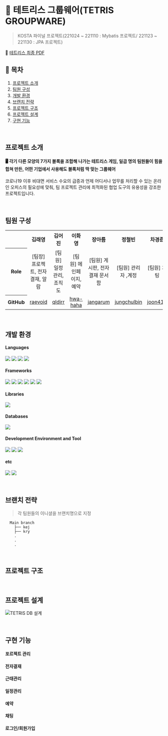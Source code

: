 # 🧩 테트리스 그룹웨어(TETRIS GROUPWARE)

> KOSTA 파이널 프로젝트(221024 ~ 221110 : Mybatis 프로젝트/ 221123 ~ 221130 : JPA 프로젝트)

📃 [테트리스 최종 PDF](https://github.com/user-attachments/files/17410146/TETRIS._compressed.pdf)

## 🔹 목차

1. [프로젝트 소개](#프로젝트-소개)
2. [팀원 구성](#팀원-구성)
3. [개발 환경](#개발-환경)
4. [브랜치 전략](#브랜치-전략)
5. [프로젝트 구조](#프로젝트-구조)
6. [프로젝트 설계](#프로젝트-설계)
7. [구현 기능](#구현-기능)


<br/>

## 프로젝트 소개

#### 🖥️ 각기 다른 모양의 7가지 블록을 조합해 나가는 테트리스 게임, 일곱 명의 팀원들이 힘을 합쳐 만든, 어떤 기업에서 사용해도 블록처럼 딱 맞는 그룹웨어
<span>코로나19 이후 비대면 서비스 수요의 급증과 언제 어디서나 업무를 처리할 수 있는 온라인 오피스의 필요성에 맞춰, 팀 프로젝트 관리에 최적화된 협업 도구의 유용성을 강조한 프로젝트입니다.</span>


<br/>

## 팀원 구성
<table style="width: 100%; text-align: center; border-collapse: collapse; table-layout: fixed;">
  <tr>
    <th></th>
    <th style="text-align: center;">김래영</th>
    <th style="text-align: center;">김어진</th>
    <th style="text-align: center;">이화영</th>
    <th style="text-align: center;">장아름</th>
    <th style="text-align: center;">정철빈</th>
    <th style="text-align: center;">차경준</th>
    <th style="text-align: center;">함대현</th>
  </tr>
  <!-- <tr>
    <th style="width: 100% height: 100px;">Profile</th>
    <td style="width: 15% height: 100px;"><img src="https://github.com/user-attachments/assets/6e13c168-e6e0-401b-b4f2-186159794ce4" style="width: 100%; max-width: 100px; height: auto; object-fit: cover;"></td>
    <td style="width: 15% height: 100px;"><img src="https://github.com/user-attachments/assets/78019a73-1bb5-4faa-9212-8d12ed8f753e" style="width: 100%; max-width: 100px; height: auto; object-fit: cover;"></td>
    <td style="width: 15% height: 100px;"><img src="https://github.com/user-attachments/assets/823eff6e-7346-4bbb-9d0c-e27858874dde" style="width: 100%; max-width: 100px; height: auto; object-fit: cover;"></td>
    <td style="width: 15% height: 100px;"><img src="https://github.com/user-attachments/assets/138ae7a3-2fd6-43a3-9db4-dff51e0e47d4" style="width: 100%; max-width: 100px; height: auto; object-fit: cover;"></td>
    <td style="width: 15% height: 100px;"><img src="https://github.com/user-attachments/assets/17ad8da5-ce06-4946-b96a-69384e664582" style="width: 100%; max-width: 100px; height: auto; object-fit: cover;"></td>
    <td style="width: 15% height: 100px;"><img src="https://github.com/user-attachments/assets/bba5ed4f-206b-4768-a900-b744f1e22dd5" style="width: 100%; max-width: 100px; height: auto; object-fit: cover;"></td>
  </tr> -->
  <tr>
    <th>Role</th>
    <td>[팀장] 프로젝트, 전자결재, 알람</td>
    <td>[팀원] 일정관리, 조직도</td>
    <td>[팀원] 메인페이지, 예약</td>
    <td>[팀원] 게시판, 전자결재 문서함</td>
    <td>[팀원] 관리자 ,계정</td>
    <td>[팀원] 채팅</td>
    <td>[팀원] 근태관리</td>
  </tr>
  <tr>
    <th>GitHub</th>
    <td><a href="https://github.com/raevoid">raevoid</a></td>
    <td><a href="https://github.com/qldirr">qldirr</a></td>
    <td><a href="https://github.com/hwa-haha">hwa-haha</a></td>
    <td><a href="/">jangarum</a></td>
    <td><a href="https://github.com/jungchulbin">jungchulbin</a></td>
    <td><a href="https://github.com/joon411">joon411</a></td>
    <td><a href="https://github.com/DevHam94">DevHam94</a></td>
  </tr>
</table>

<br>

## 개발 환경

#### Languages

<img src="https://img.shields.io/badge/java-007396?style=for-the-badge&logo=OpenJDK&logoColor=white"> <img src="https://img.shields.io/badge/html5-E34F26?style=for-the-badge&logo=html5&logoColor=white">  <img src="https://img.shields.io/badge/css3-1572B6?style=for-the-badge&logo=css3&logoColor=white"> <img src="https://img.shields.io/badge/javascript-F7DF1E?style=for-the-badge&logo=javascript&logoColor=white">

#### Frameworks
<img src="https://img.shields.io/badge/spring-%236DB33F.svg?style=for-the-badge&logo=spring&logoColor=white" /> <img src="https://img.shields.io/badge/springboot-6DB33F?style=for-the-badge&logo=springboot&logoColor=white"> <img src="https://img.shields.io/badge/JPA-59666C?style=for-the-badge"> <img src="https://img.shields.io/badge/Mybatis-041E42?style=for-the-badge"> <img src="https://img.shields.io/badge/QueryDSL-0085C9?style=for-the-badge"> <img src="https://img.shields.io/badge/bootstrap-7952B3?style=for-the-badge&logo=bootstrap&logoColor=white">

#### Libraries

<img src="https://img.shields.io/badge/jquery-0769AD?style=for-the-badge&logo=jquery&logoColor=white"> 

#### Databases

<img src="https://img.shields.io/badge/Oracle-F80000?style=for-the-badge&logo=oracle&logoColor=white">


#### Development Environment and Tool

<img src="https://img.shields.io/badge/git-F05032?style=for-the-badge&logo=git&logoColor=white"> <img src="https://img.shields.io/badge/github-181717?style=for-the-badge&logo=github&logoColor=white"> <img src="https://img.shields.io/badge/postman-FF6C37?style=for-the-badge&logo=postman&logoColor=white"> 

#### etc
<img src="https://img.shields.io/badge/FullCanlendar-1976D2?style=for-the-badge"> <img src="https://img.shields.io/badge/websocket-221F20?style=for-the-badge">

<br/>

## 브랜치 전략

> 각 팀원들의 이니셜을 브랜치명으로 지정
```
  Main branch
    ├── kej
    ├── kry
	.
	.
	.
```

<br/>

## 프로젝트 구조

<!--
```
TetrisProject_previous(Mybatis version)
├── pom.xml                # Maven 프로젝트 파일
├── src                    # 소스 코드 디렉토리
│   ├── main               # 메인 소스 코드
│   │   ├── java           # Java 소스 파일
│   │   │   └── org        # 패키지 구조
│   │   │       └── tetris
│   │   │           ├── controller/       # 컨트롤러 패키지
│   │   │           ├── domain/           # VO 패키지
│   │   │           ├── handler/          # 특정 비즈니스 로직 처리 패키지
│   │   │           ├── mapper/           # 매퍼 인터페이스 패키지
│   │   │           ├── security/         # Spring Security 핸들러 패키지
│   │   │           └── service/          # 서비스 패키지
│   │   ├── resources/     # 리소스 파일 (예: 설정 파일, XML, 프로퍼티 파일 등)
│   │   |   ├── org.tetris.mapper/     # Mybatis mapper xml 파일
│   │   |   └── application.properties
│   │   └── webapp/        # 웹 애플리케이션 관련 파일 (예: JSP, HTML)
│   │  	    ├── resources/        # css, js, image 등
│   │  	    ├── WEB-INF/        
│   │  	    	└── views/        # 화면 코드(JSP)
│   └── test/              # 테스트 소스 코드
│       ├── java/          # 테스트 Java 파일
│       └── resources/     # 테스트 리소스 파일
└── target/                # 빌드 결과물 (Maven이 생성)
```

```
TetrisProject(JPA version)
│
├── src
│   ├── main
│   |   ├── java
│   |   │   └── com
│   |   │       └── groupware.tetris/
│   |   │           ├── config/                    # 설정 패키지
│   |   │           ├── constant/                  # ENUM 정의 패키지 
│   |   │           ├── controller/                # 컨트롤러 패키지
│   |   │           ├── dto/                       # dto 패키지
│   |   │           ├── entity/                    # JPA 엔티티 패키지
│   |   │           ├── repository/                # JPA 리포지토리 패키지
│   |   │           ├── service/                   # 서비스 패키지
│   |   │           └── TetrisApplication.java     # Spring Boot 애플리케이션 시작 클래스
│   |   │
│   |   └── resources/
│   |   |   └── application.properties             # 애플리케이션 설정 파일
│   |   └── webapp/        # 웹 애플리케이션 관련 파일 (예: JSP, HTML)
│   |  	    ├── resources/        # css, js, image 등
│   |  	    └── WEB-INF/        
│   |  	    	└── views/        # 화면 코드(JSP)
│   └── test/              # 테스트 소스 코드
│       └── java/          # 테스트 Java 파일
│
└── pom.xml                                         # Maven 의존성 관리 파일
```
-->

<br/>

## 프로젝트 설계

<!--
- [요구분석 정의서/명세서]()
- [테이블 명세서](https://github.com/qldirr/KOSTA_TetrisProject/wiki/%ED%85%8C%EC%9D%B4%EB%B8%94-%EB%AA%85%EC%84%B8%EC%84%9C) -->

![TETRIS DB 설계](https://github.com/user-attachments/assets/a8a0d8f8-5c94-4b07-b9c4-d4a8fe4c3114)

<!--
- [화면 설계](https://github.com/qldirr/KOSTA_TetrisProject/wiki/%ED%99%94%EB%A9%B4-%EC%84%A4%EA%B3%84)
- [명명법](https://docs.google.com/spreadsheets/d/1HNc-ZaqQZ-kFiQgIQz0s7T5Vf1FtDzkHbhCxXr8LJMw/edit?usp=sharing) -->

<br/>

## 구현 기능

#### 포르젝트 관리
#### 전자결재
#### 근태관리
#### 일정관리
#### 예약
#### 채팅
#### 로그인/회원가입


<br/>
